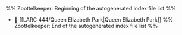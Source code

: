 %% Zoottelkeeper: Beginning of the autogenerated index file list  %%
- 📄 [[LARC 444/Queen Elizabeth Park|Queen Elizabeth Park]]
%% Zoottelkeeper: End of the autogenerated index file list  %%
